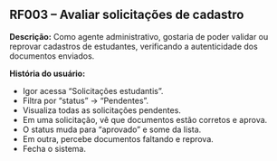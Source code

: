 ## RF003 – Avaliar solicitações de cadastro
**Descrição:** Como agente administrativo, gostaria de poder validar ou reprovar cadastros de estudantes, verificando a autenticidade dos documentos enviados.

**História do usuário:**
- Igor acessa “Solicitações estudantis”.
- Filtra por “status” → “Pendentes”.
- Visualiza todas as solicitações pendentes.
- Em uma solicitação, vê que documentos estão corretos e aprova.
- O status muda para “aprovado” e some da lista.
- Em outra, percebe documentos faltando e reprova.
- Fecha o sistema.
